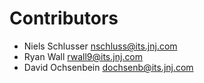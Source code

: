 # Contributors

* Niels Schlusser [nschluss@its.jnj.com](mailto:nschluss@its.jnj.com)
* Ryan Wall [rwall9@its.jnj.com](mailto:rwall9@its.jnj.com)
* David Ochsenbein [dochsenb@its.jnj.com](mailto:dochsenb@its.jnj.com)